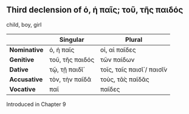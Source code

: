 ## Third declension of ὁ, ἡ παῖς; τοῦ, τῆς παιδός

child, boy, girl

|                | Singular        | Plural                    |
|----------------|-----------------|---------------------------|
| **Nominative** | ὁ, ἡ παῖς       | οἱ, αἱ παῖδες             |
| **Genitive**   | τοῦ, τῆς παιδός | τῶν παίδων                |
| **Dative**     | τῷ, τῇ παιδῐ́    | τοῖς, ταῖς παισῐ́ / παισῐ́ν |
| **Accusative** | τὸν, τὴν παῖδᾰ  | τοὺς, τᾱ̀ς παῖδᾰς          |
| **Vocative**   | παῖ             | παῖδες                    |


Introduced in Chapter 9
